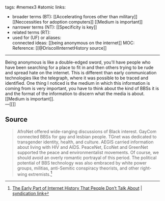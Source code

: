 
tags: #memex3 #atomic 
links:  
- broader terms (BT):  [[Accelerating forces other than military]] [[Neccessities for adoption computers]] [[Medium is important]] 
- narrower terms (NT):  [[Specificity is key]] 
- related terms (RT):  
- used for (UF) or aliases:  
connected ideas:  [[being anonymous on the internet]]
MOC:  
Reference: [[@DriscollInternetHistory source]] 

---
Being anonymous is like a double-edged sword, you'll have people who have been searching for a place to fit in and then others trying to be rude and spread hate on the internet.  This is different than early communication technologies like the telegraph, where it was possible to be traced and identified.
One thing I noticed is the medium in which this information is coming from is very important, you have to think about the kind of BBSs it is and the format of the information to discern what the media is about. [[Medium is important]].   
&mdash;[[]]

## Source 
> AfroNet offered wide-ranging discussions of Black interest. GayCom connected BBSs for gay and lesbian people. TGnet was dedicated to transgender identity, health, and culture. AEGIS carried information about living with HIV and AIDS. PeaceNet, EcoNet and GreenNet supported the peace and environmentalist movements. Of course, we should avoid an overly romantic portrayal of this period. The political potential of BBS technology was also embraced by white power groups, militias, anti-Semitic conspiracy theorists, and other right-wing extremists.[^1]

[^1]: [The Early Part of Internet History That People Don’t Talk About](https://issues.org/prehistory-social-media-modem-world-driscoll/) | [syndication link](tk) 
